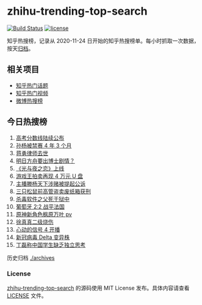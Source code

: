 # zhihu-trending-top-search

[![Build Status](https://github.com/justjavac/zhihu-trending-top-search/workflows/ci/badge.svg?branch=main)](https://github.com/justjavac/zhihu-trending-top-search/actions)
[![license](https://img.shields.io/github/license/justjavac/zhihu-trending-top-search)](https://github.com/justjavac/zhihu-trending-top-search/blob/main/LICENSE)

知乎热搜榜，记录从 2020-11-24 日开始的知乎热搜榜单。每小时抓取一次数据，按天[归档](./archives)。

## 相关项目

- [知乎热门话题](https://github.com/justjavac/zhihu-trending-hot-questions)
- [知乎热门视频](https://github.com/justjavac/zhihu-trending-hot-video)
- [微博热搜榜](https://github.com/justjavac/weibo-trending-hot-search)

## 今日热搜榜

<!-- BEGIN -->
<!-- 最后更新时间 Thu Jun 24 2021 16:07:55 GMT+0800 (China Standard Time) -->

1. [高考分数线陆续公布](https://www.zhihu.com/search?q=高考分数线)
2. [孙杨被禁赛 4 年 3 个月](https://www.zhihu.com/search?q=孙杨)
3. [蒋勇律师去世](https://www.zhihu.com/search?q=蒋勇)
4. [明日方舟要出博士剧情？](https://www.zhihu.com/search?q=明日方舟)
5. [《光与夜之恋》上线](https://www.zhihu.com/search?q=光与夜之恋)
6. [游戏王拍卖再现 4 万元 U 盘](https://www.zhihu.com/search?q=游戏王)
7. [主播滕杨天下涉赌被提起公诉](https://www.zhihu.com/search?q=滕杨天下)
8. [三只松鼠前高管盗卖废纸箱获刑](https://www.zhihu.com/search?q=三只松鼠)
9. [杀毒软件之父死于狱中](https://www.zhihu.com/search?q=杀毒软件之父)
10. [葡萄牙 2:2 战平法国](https://www.zhihu.com/search?q=葡萄牙队)
11. [原神新角色枫原万叶 pv](https://www.zhihu.com/search?q=原神)
12. [徐真真二级烧伤](https://www.zhihu.com/search?q=徐真真)
13. [心动的信号 4 开播](https://www.zhihu.com/search?q=心动的信号4)
14. [新冠病毒 Delta 变异株](https://www.zhihu.com/search?q=新冠病毒)
15. [丁磊称中国学生缺乏独立思考](https://www.zhihu.com/search?q=丁磊)

<!-- END -->

历史归档 [./archives](./archives)

### License

[zhihu-trending-top-search](https://github.com/justjavac/zhihu-trending-top-search)
的源码使用 MIT License 发布。具体内容请查看 [LICENSE](./LICENSE) 文件。
